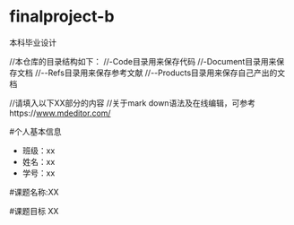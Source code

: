 # finalproject-b
本科毕业设计

//本仓库的目录结构如下：
//-Code目录用来保存代码
//-Document目录用来保存文档
//--Refs目录用来保存参考文献
//--Products目录用来保存自己产出的文档

//请填入以下XX部分的内容
//关于mark down语法及在线编辑，可参考https://www.mdeditor.com/

#个人基本信息

  - 班级：xx
  - 姓名：xx
  - 学号：xx

#课题名称:XX


#课题目标
XX